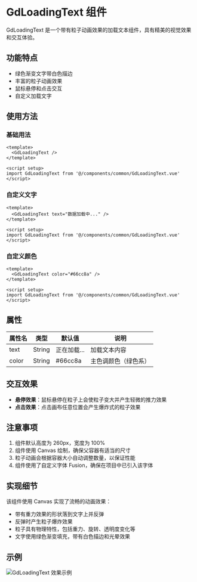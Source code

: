 # GdLoadingText 组件

GdLoadingText 是一个带有粒子动画效果的加载文本组件，具有精美的视觉效果和交互体验。

## 功能特点

- 绿色渐变文字带白色描边
- 丰富的粒子动画效果
- 鼠标悬停和点击交互
- 自定义加载文字

## 使用方法

### 基础用法

```vue
<template>
  <GdLoadingText />
</template>

<script setup>
import GdLoadingText from '@/components/common/GdLoadingText.vue'
</script>
```

### 自定义文字

```vue
<template>
  <GdLoadingText text="数据加载中..." />
</template>

<script setup>
import GdLoadingText from '@/components/common/GdLoadingText.vue'
</script>
```

### 自定义颜色

```vue
<template>
  <GdLoadingText color="#66cc8a" />
</template>

<script setup>
import GdLoadingText from '@/components/common/GdLoadingText.vue'
</script>
```

## 属性

| 属性名 | 类型   | 默认值      | 说明                 |
|--------|--------|-------------|---------------------|
| text   | String | 正在加载... | 加载文本内容         |
| color  | String | #66cc8a     | 主色调颜色（绿色系） |

## 交互效果

- **悬停效果**：鼠标悬停在粒子上会使粒子变大并产生轻微的推力效果
- **点击效果**：点击画布任意位置会产生爆炸式的粒子效果

## 注意事项

1. 组件默认高度为 260px，宽度为 100%
2. 组件使用 Canvas 绘制，确保父容器有适当的尺寸
3. 粒子动画会根据容器大小自动调整数量，以保证性能
4. 组件使用了自定义字体 Fusion，确保在项目中已引入该字体

## 实现细节

该组件使用 Canvas 实现了流畅的动画效果：
- 带有重力效果的形状落到文字上并反弹
- 反弹时产生粒子爆炸效果
- 粒子具有物理特性，包括重力、旋转、透明度变化等
- 文字使用绿色渐变填充，带有白色描边和光晕效果

## 示例

![GdLoadingText 效果示例](../assets/images/gdloadingtext-demo.png) 